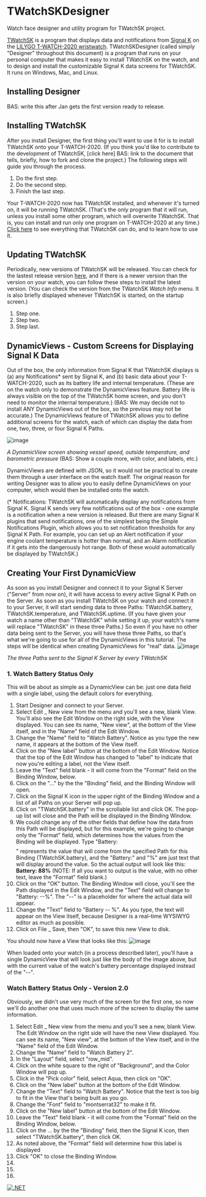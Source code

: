 # TWatchSKDesigner
Watch face designer and utility program for TWatchSK project.

[TWatchSK](https://github.com/JohnySeven/TWatchSK#readme) is a program that displays data and notifications from [Signal K](https://signalk.org/) on the [LILYGO T-WATCH-2020  wristwatch](http://www.lilygo.cn/prod_view.aspx?Id=1290). TWatchSKDesigner (called simply "Designer" throughout this document) is a program that runs on your personal computer that makes it easy to install TWatchSK on the watch, and to design and install the customizable Signal K data screens for TWatchSK. It runs on Windows, Mac, and Linux.

## Installing Designer
BAS: write this after Jan gets the first version ready to release.

## Installing TWatchSK
After you install Designer, the first thing you'll want to use it for is to install TWatchSK onto your T-WATCH-2020. (If you think you'd like to contribute to the development of TWatchSK, [click here] BAS: link to the document that tells, briefly, how to fork and clone the project.) The following steps will guide you through the process.
1. Do the first step.
2. Do the second step.
3. Finish the last step.

Your T-WATCH-2020 now has TWatchSK installed, and whenever it's turned on, it will be running TWatchSK. (That's the only program that it will run, unless you install some other program, which will overwrite TWatchSK. That is, you can install and run only one program on T-WATCH-2020 at any time.) [Click here](https://github.com/JohnySeven/TWatchSK#readme) to see everything that TWatchSK can do, and to learn how to use it.

## Updating TWatchSK
Periodically, new versions of TWatchSK will be released. You can check for the lastest release version [here](https://github.com/JohnySeven/TWatchSK/releases), and if there is a newer version than the version on your watch, you can follow these steps to install the latest version. (You can check the version from the TWatchSK *Watch Info* menu. It is also briefly displayed whenever TWatchSK is started, on the startup screen.)
1. Step one.
2. Step two.
3. Step last.

## DynamicViews - Custom Screens for Displaying Signal K Data
Out of the box, the only information from Signal K that TWatchSK displays is (a) any Notifications* sent by Signal K, and (b) basic data about your T-WATCH-2020, such as its battery life and internal temperature. (These are on the watch only to demonstrate the DynamicViews feature. Battery life is always visible on the top of the TWatchSK home screen, and you don't need to monitor the internal temperature.) (BAS: We may decide not to install ANY DynamicViews out of the box, so the previous may not be accurate.) The DynamicViews feature of TWatchSK allows you to define additional screens for the watch, each of which can display the data from one, two, three, or four Signal K Paths.

![image](https://user-images.githubusercontent.com/15186790/139879628-1e463149-4694-4368-9102-70d2bc9fd57e.png)

*A DynamicView screen showing vessel speed, outside temperature, and barometric pressure* (BAS: Show a couple more, with color, and labels, etc.)

DynamicViews are defined with JSON, so it would not be practical to create them through a user interface on the watch itself. The original reason for writing Designer was to allow you to easily define DynamicViews on your computer, which would then be installed onto the watch.

(* Notifications: TWatchSK will automatically display any notifications from Signal K. Signal K sends very few notifications out of the box - one example is a notification when a new version is released. But there are many Signal K plugins that send notifications, one of the simplest being the Simple Notifications Plugin, which allows you to set notification thresholds for any Signal K Path. For example, you can set up an Alert notification if your engine coolant temperature is hotter than normal, and an Alarm notification if it gets into the dangerously hot range. Both of these would automatically be displayed by TWatchSK.)

## Creating Your First DynamicView
As soon as you install Designer and connect it to your Signal K Server ("Server" from now on), it will have access to every active Signal K Path on the Server. As soon as you install TWatchSK on your watch and connect it to your Server, it will start sending data to three Paths: TWatchSK.battery, TWatchSK.temperature, and TWatchSK.uptime. (If you have given your watch a name other than "TWatchSK" while setting it up, your watch's name will replace "TWatchSK" in these three Paths.) So even if you have no other data being sent to the Server, you will have these three Paths, so that's what we're going to use for all of the DynamicViews in this tutorial. The steps will be identical when creating DynamicViews for "real" data.
![image](https://user-images.githubusercontent.com/15186790/139891245-1c3758b2-373c-4f1e-ab57-99f8db7bc135.png)

*The three Paths sent to the Signal K Server by every TWatchSK*

### 1. Watch Battery Status Only
This will be about as simple as a DynamicView can be: just one data field with a single label, using the default colors for everything.
1. Start Designer and connect to your Server.
2. Select Edit _ New view from the menu and you'll see a new, blank View. You'll also see the Edit Window on the right side, with the View displayed. You can see its name, "New view", at the bottom of the View itself, and in the "Name" field of the Edit Window.
3. Change the "Name" field to "Watch Battery". Notice as you type the new name, it appears at the bottom of the View itself.
4. Click on the "New label" button at the bottom of the Edit Window. Notice that the top of the Edit Window has changed to "label" to indicate that now you're editing a label, not the View itself.
5. Leave the "Text" field blank - it will come from the "Format" field on the Binding Window, below.
6. Click on the "..." by the the "Binding" field, and the Binding Window will open.
7. Click on the Signal K icon in the upper right of the Binding Window and a list of all Paths on your Server will pop up.
8. Click on "TWatchSK.battery" in the scrollable list and click OK. The pop-up list will close and the Path will be displayed in the Binding Window.
9. We could change any of the other fields that define how the data from this Path will be displayed, but for this example, we're going to change only the "Format" field, which determines how the values from the Binding will be displayed. Type "Battery: $$%" in that field. The "$$" represents the value that will come from the specified Path for this Binding (TWatchSK.battery), and the "Battery:" and "%" are just text that will display around the value. So the actual output will look like this: **Battery: 88%** (NOTE: If all you want to output is the value, with no other text, leave the "Format" field blank.)
10. Click on the "OK" button. The Binding Window will close, you'll see the Path displayed in the Edit Window, and the "Text" field will change to "Battery: --%". The "--" is a placeholder for where the actual data will appear.
11. Change the "Text" field to "Battery -- %". As you type, the text will appear on the View itself, because Designer is a real-time WYSIWYG editor as much as possible.
12. Click on File _ Save, then "OK", to save this new View to disk.

You should now have a View that looks like this:
![image](https://user-images.githubusercontent.com/15186790/140117214-596edf24-9cb9-4519-a9ba-14ff82ba86d2.png)


When loaded onto your watch (in a process described later), you'll have a single DynamicView that will look just like the body of the image above, but with the current value of the watch's battery percentage displayed instead of the "--".

### Watch Battery Status Only - Version 2.0
Obviously, we didn't use very much of the screen for the first one, so now we'll do another one that uses much more of the screen to display the same information.
1. Select Edit _ New view from the menu and you'll see a new, blank View. The Edit Window on the right side will have the new View displayed. You can see its name, "New view", at the bottom of the View itself, and in the "Name" field of the Edit Window.
3. Change the "Name" field to "Watch Battery 2".
4. In the "Layout" field, select "row_mid".
5. Click on the white square to the right of "Background", and the Color Window will pop up.
6. Click in the "Pick color" field, select Aqua, then click on "OK".
7. Click on the "New label" button at the bottom of the Edit Window.
8. Change the "Text" field to "Watch Battery". Notice that the text is too big to fit in the View that's being built as you go.
9. Change the "Font" field to "montserrat32" to make it fit.
10. Click on the "New label" button at the bottom of the Edit Window.
11. Leave the "Text" field blank - it will come from the "Format" field on the Binding Window, below.
12. Click on the ... by the the "Binding" field, then the Signal K icon, then select "TWatchSK.battery", then click OK.
13. As noted above, the "Format" field will determine how this label is displayed
14. Click "OK" to close the Binding Window.
15. 
16. 
17. 

[![.NET](https://github.com/JohnySeven/TWatchSKDesigner/actions/workflows/dotnet.yml/badge.svg)](https://github.com/JohnySeven/TWatchSKDesigner/actions/workflows/dotnet.yml)
